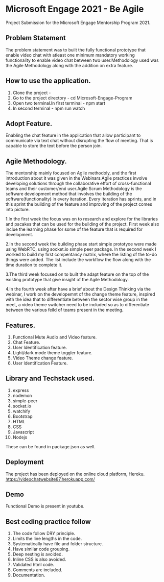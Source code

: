# Microsoft Engage 2021 - Be Agile
Project Submission for the Microsoft Engage Mentorship Program 2021.

## Problem Statement
The problem statement was to built the fully functional prototype that enable video chat with atleast one minimum mandatory working functionality to enable video chat between two user.Methodology used was the Agile Methodology along with the addition on extra feature.

## How to use the application.
1. Clone the project - 
2. Go to the project directory - cd Microsoft-Engage-Program
3. Open two terminal.In first terminal - npm start
4. In second terminal - npm run watch

## Adopt Feature.
Enabling the chat feature in the application that allow participant to communicate via text chat without disrupting the flow of meeting. That is capable to store the text before the person join.

## Agile Methodology.
The mentorship mainly focused on Agile methodoly, and the first introduction about it was given in the Webinars.Agile practices involve developing solutions through the collaborative effort of cross-functional teams and their customer/end user.Agile Scrum Methodology is the software development method that involves the building of
the software(functionality) in every iteration. Every Iteration has sprints, and in this sprint the building of the feature and improving of the project comes into picture.

1.In the first week the focus was on to research and explore for the libraries and pacakes that can be used for the building of the project. First week also inclue the learning phase for some of the feature that is required for development.

2.In the second week the building phase start simple prototyoe were made using WebRTC, using socket.io simple peer package. In the second week I worked to build my first compentancy matrix, where the listing of the to-do things were added. The list include the workflow the flow along with the time duration to complete it.

3.The third week focused on to built the adapt feature on the top of the existing prototype that give insight of the Agile Methodology.

4.In the fourth week after have a brief about the Design Thinking via the webinar, I work on the developemnt of the change theme feature, inspired with the idea that to differentiate between the sector wise group in the meet, a video theme switcher need to be included so as to differentiate between the various feild of teams present in the meeting.


## Features.
1. Functional Mute Audio and Video feature.
2. Chat Feature.
3. User Identification feature.
4. Light/dark mode theme toggler feature.
5. Video Theme change feature.
6. User Identification Feature.

## Library and Techstack used. 
1. express
2. nodemon
3. simple-peer
4. socket.io
5. watchify
6. Bootstrap
7. HTML
8. CSS
9. Javascript
10. Nodejs

These can be found in package.json as well.

## Deployment
The project has been deployed on the online cloud platform, Heroku.
https://videochatwebsite87.herokuapp.com/

## Demo
Functional Demo is present in youtube.

## Best coding practice follow
1. The code follow DRY principle.
2. Limits the line lengths in the code.
3. Systematically have file and folder structure.
4. Have similar code grouping.
5. Deep nesting is avoided.
6. Inline CSS is also avoided.
7. Validated html code.
8. Comments are included.
9. Documentation.





